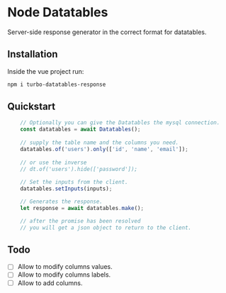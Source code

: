
# Node Datatables

Server-side response generator in the correct format for datatables.

## Installation
Inside the vue project run:
```sh
npm i turbo-datatables-response
```

## Quickstart

```javascript
    // Optionally you can give the Datatables the mysql connection.
    const datatables = await Datatables();
    
    // supply the table name and the columns you need. 
    datatables.of('users').only(['id', 'name', 'email']);
    
    // or use the inverse
    // dt.of('users').hide(['password']);
    
    // Set the inputs from the client.
    datatables.setInputs(inputs);

    // Generates the response.
    let response = await datatables.make();

    // after the promise has been resolved
    // you will get a json object to return to the client.
```

## Todo

- [ ] Allow to modify columns values.
- [ ] Allow to modify columns labels.
- [ ] Allow to add columns.
